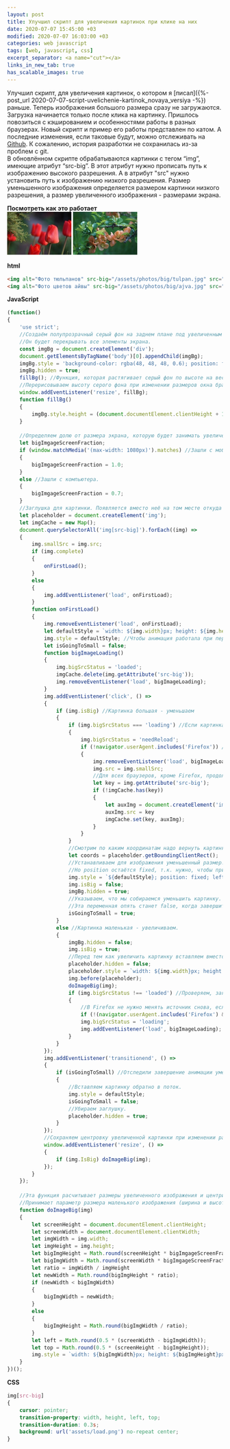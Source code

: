 ```yaml
---
layout: post
title: Улучшил скрипт для увеличения картинок при клике на них
date: 2020-07-07 15:45:00 +03
modified: 2020-07-07 16:03:00 +03
categories: web javascript
tags: [web, javascript, css]
excerpt_separator: <a name="cut"></a>
links_in_new_tab: true
has_scalable_images: true
---
```

Улучшил скрипт, для увеличения картинок, о котором я [писал]({%- post_url 2020-07-07-script-uvelichenie-kartinok_novaya_versiya -%}) раньше. Теперь изображения большого размера сразу не загружаются. Загрузка начинается только после клика на картинку. Пришлось повозиться с кэшированием и особенностями работы в разных браузерах. Новый скрипт и пример его работы представлен по катом. А последние изменения, если таковые будут, можно отслеживать на [Github](https://github.com/Mendeo/image_enlarger). К сожалению, история разработки не сохранилась из-за проблем с git.  
В обновлённом скрипте обрабатываются картинки с тегом “img”, имеющие атрибут “src-big”. В этот атрибут нужно прописать путь к изображению высокого разрешения. А в атрибут "src" нужно установить путь к изображению низкого разрешения. Размер уменьшенного изображения определяется размером картинки низкого разрешения, а размер увеличенного изображения - размерами экрана.

<a name="cut"></a>
**Посмотреть как это работает**  
<img alt="Фото тюльпанов" src-big="/assets/photos/big/tulpan.jpg" src="/assets/photos/small/tulpan.jpg">
<img alt="Фото цветов айвы" src-big="/assets/photos/big/ajva.jpg" src="/assets/photos/small/ajva.jpg">

**html**  

```html
<img alt="Фото тюльпанов" src-big="/assets/photos/big/tulpan.jpg" src="/assets/photos/small/tulpan.jpg">
<img alt="Фото цветов айвы" src-big="/assets/photos/big/ajva.jpg" src="/assets/photos/small/ajva.jpg">
```

**JavaScript**  

```javascript
(function()
{
	'use strict';
	//Создаём полупрозрачный серый фон на заднем плане под увеличенным изображением.
	//Он будет перекрывать все элементы экрана.
	const imgBg = document.createElement('div');
	document.getElementsByTagName('body')[0].appendChild(imgBg);
	imgBg.style = 'background-color: rgba(48, 48, 48, 0.6); position: fixed; top: 0px; left: 0px; width: 100%; z-index: 1';
	imgBg.hidden = true;
	fillBg(); //Функция, которая растягивает серый фон по высоте на весь экран.
	//Перерисовываем высоту серого фона при изменении размеров окна браузера.
	window.addEventListener('resize', fillBg);
	function fillBg()
	{
		imgBg.style.height = (document.documentElement.clientHeight + 100) + 'px';
	}
	
	//Определяем долю от размера экрана, которую будет занимать увеличенное изображение
	let bigImgageScreenFraction;
	if (window.matchMedia('(max-width: 1080px)').matches) //Зашли с мобильного.
	{
		bigImgageScreenFraction = 1.0;
	}
	else //Зашли с компьютера.
	{
		bigImgageScreenFraction = 0.7;
	}
	//Заглушка для картинки. Появляется вместо неё на том месте откуда она увеличилась.
	let placeholder = document.createElement('img');
	let imgCache = new Map();
	document.querySelectorAll('img[src-big]').forEach((img) =>
	{
		img.smallSrc = img.src;
		if (img.complete)
		{
			onFirstLoad();
		}
		else
		{
			img.addEventListener('load', onFirstLoad);
		}
		function onFirstLoad()
		{
			img.removeEventListener('load', onFirstLoad);
			let defaultStyle = `width: ${img.width}px; height: ${img.height}px`; //Устанавливаем фактические размеры маленькой картинки.
			img.style = defaultStyle; //Чтобы анимация работала при первом клике, нужно явно задать ширину и высоту для загруженной маленькой картинки.
			let isGoingToSmall = false;
			function bigImageLoading()
			{
				img.bigSrcStatus = 'loaded';
				imgCache.delete(img.getAttribute('src-big'));
				img.removeEventListener('load', bigImageLoading);
			}
			img.addEventListener('click', () => 
			{
				if (img.isBig) //Картинка большая - уменьшаем
				{
					if (img.bigSrcStatus === 'loading') //Если картинка не загрузилась, то мы ставим старое маленькое изображение в источник.
					{
						img.bigSrcStatus = 'needReload';
						if (!navigator.userAgent.includes('Firefox')) //В Firefox менять источник не нужно, т.к. он не кэширует недозагруженные изображения и одновременно не показывает background у них.
						{
							img.removeEventListener('load', bigImageLoading);
							img.src = img.smallSrc;
							//Для всех браузеров, кроме Firefox, продолжаем загрузку картинки в фоне (когда она маленькая). Если пользователь кликает по разным изображениям, то все эти изображения будут кэшироваться в Map'е imgCache.
							let key = img.getAttribute('src-big');
							if (!imgCache.has(key))
							{
								let auxImg = document.createElement('img');
								auxImg.src = key
								imgCache.set(key, auxImg);
							}
						}
					}
					//Смотрим по каким координатам надо вернуть картинку на место.
					let coords = placeholder.getBoundingClientRect();
					//Устанавливаем для изображения уменьшенный размер.
					//Но position остаётся fixed, т.к. нужно, чтобы при анимации уменьшения не смещались остальные элементы страницы.
					img.style = `${defaultStyle}; position: fixed; left: ${coords.left}px; top: ${coords.top}px`;
					img.isBig = false;
					imgBg.hidden = true;
					//Указываем, что мы собираемся уменьшить картинку.
					//Эта переменная опять станет false, когда завершится анимация уменьшения.
					isGoingToSmall = true;
				}
				else //Картинка маленькая - увеличиваем.
				{
					imgBg.hidden = false;
					img.isBig = true;
					//Перед тем как увеличить картинку вставляем вместо неё заглушку.
					placeholder.hidden = false;
					placeholder.style = `width: ${img.width}px; height: ${img.height}px; background-color: rgb(200, 200, 200)`;
					img.before(placeholder);
					doImageBig(img);
					if (img.bigSrcStatus !== 'loaded') //Проверяем, загружена ли уже полноразмерная картинка.
					{
						//В Firefox не нужно менять источник снова, если он уже был раньше изменён на большую картинку, иначе Firefox начнёт перезагружать картинку.
						if (!(navigator.userAgent.includes('Firefox') && img.bigSrcStatus === 'needReload')) img.src = img.getAttribute('src-big'); //Загружаем большое изображение.
						img.bigSrcStatus = 'loading';
						img.addEventListener('load', bigImageLoading);
					}
				}
			});
			img.addEventListener('transitionend', () =>
			{
				if (isGoingToSmall) //Отследили завершение анимации уменьшения.
				{
					//Вставляем картинку обратно в поток.
					img.style = defaultStyle;
					isGoingToSmall = false;
					//Убираем заглушку.
					placeholder.hidden = true;
				}
			}); 
			//Сохраняем центровку увеличенной картинки при изменении размеров окна браузера.
			window.addEventListener('resize', () => 
			{
				if (img.IsBig) doImageBig(img);
			});
		}
	});
	
	//Эта функция расчитывает размеры увеличенного изображения и центрирует его.
	//Принимает параметр размера маленького изображения (ширина и высота), что вычислить соотношение сторон.
	function doImageBig(img)
	{
		let screenHeight = document.documentElement.clientHeight;
		let screenWidth = document.documentElement.clientWidth;
		let imgWidth = img.width;
		let imgHeight = img.height;
		let bigImgHeight = Math.round(screenHeight * bigImgageScreenFraction);
		let bigImgWidth = Math.round(screenWidth * bigImgageScreenFraction);
		let ratio = imgWidth / imgHeight
		let newWidth = Math.round(bigImgHeight * ratio);
		if (newWidth < bigImgWidth)
		{
			bigImgWidth = newWidth;
		}
		else
		{
			bigImgHeight = Math.round(bigImgWidth / ratio);
		}
		let left = Math.round(0.5 * (screenWidth - bigImgWidth));
		let top = Math.round(0.5 * (screenHeight - bigImgHeight));
		img.style = `width: ${bigImgWidth}px; height: ${bigImgHeight}px; left: ${left}px; top: ${top}px; position: fixed; z-index: 2`;
	}
})();
```

**CSS**  

```css
img[src-big]
{
	cursor: pointer;
	transition-property: width, height, left, top;
	transition-duration: 0.3s;
	background: url('assets/load.png') no-repeat center;
}
```